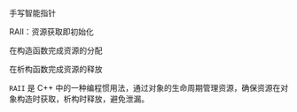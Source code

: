 手写智能指针



RAII：资源获取即初始化

在构造函数完成资源的分配

在析构函数完成资源的释放

`RAII` 是 C++ 中的一种编程惯用法，通过对象的生命周期管理资源，确保资源在对象构造时获取，析构时释放，避免泄漏。